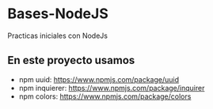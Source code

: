 # Bases-NodeJS
Practicas iniciales con NodeJs
## En este proyecto usamos
- npm uuid: https://www.npmjs.com/package/uuid
- npm inquierer: https://www.npmjs.com/package/inquirer
- npm colors:  https://www.npmjs.com/package/colors
